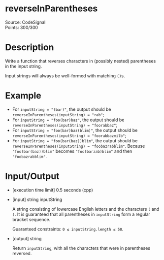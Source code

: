 # reverseInParentheses
Source: CodeSignal <br>
Points: 300/300

# Description

Write a function that reverses characters in (possibly nested) parentheses in the input string.

Input strings will always be well-formed with matching `()`s.

# Example

* For `inputString = "(bar)"`, the output should be
  `reverseInParentheses(inputString) = "rab"`;
* For `inputString = "foo(bar)baz"`, the output should be
  `reverseInParentheses(inputString) = "foorabbaz"`;
* For `inputString = "foo(bar)baz(blim)"`, the output should be
  `reverseInParentheses(inputString) = "foorabbazmilb"`;
* For `inputString = "foo(bar(baz))blim"`, the output should be
  `reverseInParentheses(inputString) = "foobazrabblim"`.
  Because `"foo(bar(baz))blim"` becomes `"foo(barzab)blim"` and then `"foobazrabblim"`.

# Input/Output

* [execution time limit] 0.5 seconds (cpp)

* [input] string inputString

  A string consisting of lowercase English letters and the characters `(` and `)`. It is guaranteed that all parentheses in `inputString` form a regular bracket sequence.

  Guaranteed constraints:
  `0 ≤ inputString.length ≤ 50`.

* [output] string

  Return `inputString`, with all the characters that were in parentheses reversed.
